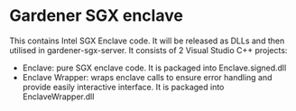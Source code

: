 # Gardener SGX enclave

This contains Intel SGX Enclave code. It will be released as DLLs and then utilised in gardener-sgx-server. It consists of 2 Visual Studio C++ projects:

- Enclave: pure SGX enclave code. It is packaged into Enclave.signed.dll
- Enclave Wrapper: wraps enclave calls to ensure error handling and provide easily interactive interface. It is packaged into EnclaveWrapper.dll
